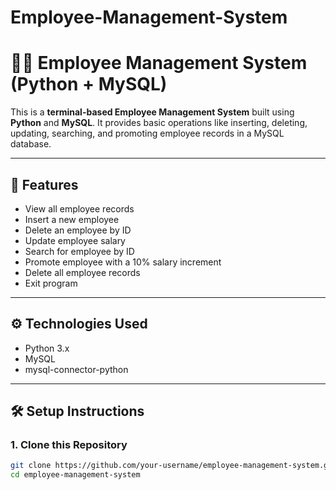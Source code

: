 # Employee-Management-System
# 🧑‍💼 Employee Management System (Python + MySQL)

This is a **terminal-based Employee Management System** built using **Python** and **MySQL**. It provides basic operations like inserting, deleting, updating, searching, and promoting employee records in a MySQL database.

---

## 📌 Features

- View all employee records
- Insert a new employee
- Delete an employee by ID
- Update employee salary
- Search for employee by ID
- Promote employee with a 10% salary increment
- Delete all employee records
- Exit program

---

## ⚙️ Technologies Used

- Python 3.x  
- MySQL  
- mysql-connector-python

---

## 🛠️ Setup Instructions

### 1. Clone this Repository

```bash
git clone https://github.com/your-username/employee-management-system.git
cd employee-management-system

